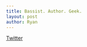 ```yaml
---
title: Bassist. Author. Geek.
layout: post
author: Ryan
---
```


<a href="https://twitter.com/thebassgeek">Twitter</a>
